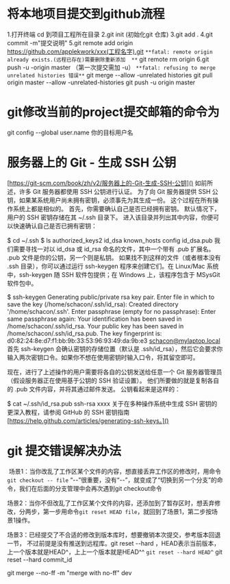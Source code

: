 # 将本地项目提交到github流程
1.打开终端 cd 到项目工程所在目录
2.git init (初始化git 仓库)
3.git add .
4.git commit -m"提交说明"
5.git remote add origin https://github.com/applekwork/xxx(工程名字).git
`**fatal: remote origin already exists.(远程已存在)需要删除重新添加 
**`
git remote rm origin
6.git push -u -origin master （第一次提交需加 -u）
`**fatal: refusing to merge unrelated histories 错误**`
git merge --allow -unrelated histories
git pull origin master --allow -unrelated-histories
git push -u origin master
# git修改当前的project提交邮箱的命令为
git config  --global user.name 你的目标用户名
# 服务器上的 Git - 生成 SSH 公钥
[https://git-scm.com/book/zh/v2/服务器上的-Git-生成-SSH-公钥]()
如前所述，许多 Git 服务器都使用 SSH 公钥进行认证。 为了向 Git 服务器提供 SSH 公钥，如果某系统用户尚未拥有密钥，必须事先为其生成一份。 这个过程在所有操作系统上都是相似的。 首先，你需要确认自己是否已经拥有密钥。 默认情况下，用户的 SSH 密钥存储在其 ~/.ssh 目录下。 进入该目录并列出其中内容，你便可以快速确认自己是否已拥有密钥：

$ cd ~/.ssh
$ ls
authorized_keys2  id_dsa       known_hosts
config            id_dsa.pub
我们需要寻找一对以 id_dsa 或 id_rsa 命名的文件，其中一个带有 .pub 扩展名。 .pub 文件是你的公钥，另一个则是私钥。 如果找不到这样的文件（或者根本没有 .ssh 目录），你可以通过运行 ssh-keygen 程序来创建它们。在 Linux/Mac 系统中，ssh-keygen 随 SSH 软件包提供；在 Windows 上，该程序包含于 MSysGit 软件包中。

$ ssh-keygen
Generating public/private rsa key pair.
Enter file in which to save the key (/home/schacon/.ssh/id_rsa):
Created directory '/home/schacon/.ssh'.
Enter passphrase (empty for no passphrase):
Enter same passphrase again:
Your identification has been saved in /home/schacon/.ssh/id_rsa.
Your public key has been saved in /home/schacon/.ssh/id_rsa.pub.
The key fingerprint is:
d0:82:24:8e:d7:f1:bb:9b:33:53:96:93:49:da:9b:e3 schacon@mylaptop.local
首先 ssh-keygen 会确认密钥的存储位置（默认是 .ssh/id_rsa），然后它会要求你输入两次密钥口令。如果你不想在使用密钥时输入口令，将其留空即可。

现在，进行了上述操作的用户需要将各自的公钥发送给任意一个 Git 服务器管理员（假设服务器正在使用基于公钥的 SSH 验证设置）。 他们所要做的就是复制各自的 .pub 文件内容，并将其通过邮件发送。 公钥看起来是这样的：

$ cat ~/.ssh/id_rsa.pub
ssh-rsa xxxx
关于在多种操作系统中生成 SSH 密钥的更深入教程，请参阅 GitHub 的 SSH 密钥指南 
[https://help.github.com/articles/generating-ssh-keys。]()
# git 提交错误解决办法
 场景1：当你改乱了工作区某个文件的内容，想直接丢弃工作区的修改时，用命令
` git checkout -- file`
“--”很重要，没有“--”，就变成了“切换到另一个分支”的命令，我们在后面的分支管理中会再次遇到git checkout命令

场景2：当你不但改乱了工作区某个文件的内容，还添加到了暂存区时，想丢弃修改，分两步，第一步用命令`git reset HEAD file`，就回到了场景1，第二步按场景1操作。

场景3：已经提交了不合适的修改到版本库时，想要撤销本次提交，参考版本回退一节， 不过前提是没有推送到远程库。git reset --hard ，HEAD表示当前版本，上一个版本就是HEAD^，上上一个版本就是HEAD^^
`git reset --hard HEAD^`
git reset --hard commit_id

git merge --no-ff -m "merge with no-ff" dev

       





